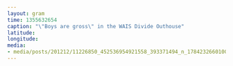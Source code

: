 ```yaml
---
layout: gram
time: 1355632654
caption: "\"Boys are gross\" in the WAIS Divide Outhouse"
latitude: 
longitude: 
media:
- media/posts/201212/11226850_452536954921558_393371494_n_17842326601000351.jpg
---
```

